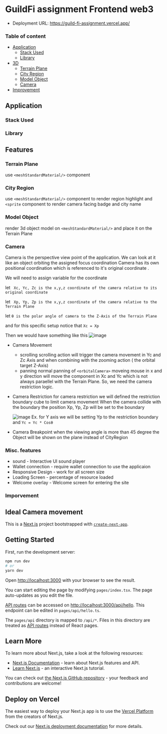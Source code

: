 # GuildFi assignment Frontend web3

 - Deployment URL: https://guild-fi-assignment.vercel.app/
                  
### Table of content

   - [Application](#application)
     - [Stack Used](#stack-used)
     - [Library](#library)
   - [3D](#3d)
     - [Terrain Plane](#terrain-plane)
     - [City Region](#city-region)
     - [Model Object](#model-object)
     - [Camera](#camera)
   - [Improvement](#improvement)
 
 ## Application
 
 ### Stack Used
 ### Library
 
 ## Features
 ### Terrain Plane
 use `<meshStandardMaterial/>` component
 
 ### City Region
 use `<meshStandardMaterial/>` component to render region highlight
 and `<sprite` component to render camera facing badge and city name
 ### Model Object
  render 3d object model on `<meshStandardMaterial/>` and place it on the Terrain Plane
  
 ### Camera
 Camera is the perspective view point of the application. We can look at it like an object orbiting the assigned focus coordination
 Camera has its own positional coordination which is referenced to it's original coordinate .
 
 We will need to assign variable for the coordinate
 
 let  ` Xc, Yc, Zc is the x,y,z coordinate of the camera relative to its original coordinate`
 
 let  ` Xp, Yp, Zp is the x,y,z coordinate of the camera relative to the Terrain Plane`
 
 let ` θ is the polar angle of camera to the Z-Axis of the Terrain Plane `
 
 and for this specific setup notice that `Xc = Xp`
 
 Then we would have something like this
 ![image](https://user-images.githubusercontent.com/54467698/183620787-cfd2d6af-8742-4acc-8c0d-cd252644445a.png)

             
  - Camera Movement
    - scrolling
     scrolling action will trigger the camera movement in Yc and Zc Axis 
     and when combining with the zooming action ( the orbital target Z-Axis)
    - panning
    normal panning of `<orbitalCamera>` moveing mouse in x and y direction will move the component in Xc and Yc which is not always paraellel with the Terrain Plane. So, we need the camera restriction logic.
  - Camera Restriction
  for camera restriction we will defined the restriction boundary cube to limit camera movement
  When the camera collide with the boundary the position Xp, Yp, Zp will be set to the boundary
  
    ![image](https://user-images.githubusercontent.com/54467698/183627364-bbbdd0a3-3d1c-4a0b-812f-d22281aee340.png)
  Ex. for Y axis we will be setting Yp to the restriction boundary and `Yc = Yc * Cosθ`
  
  - Camera Breakpoint
   when the viewing angle is more than 45 degree the Object will be shown on the plane instead of CityRegion
  
 ### Misc. features 
  - sound - Interactive UI sound player
  - Wallet connection - require wallet connection to use the applicaion
  - Responsive Design - work for all screen size
  - Loading Screen - percentage of resource loaded
  - Welcome overlay - Welcome screen for entering the site
 
 
### Imporvement
## Ideal Camera movement

This is a [Next.js](https://nextjs.org/) project bootstrapped with [`create-next-app`](https://github.com/vercel/next.js/tree/canary/packages/create-next-app).

## Getting Started

First, run the development server:

```bash
npm run dev
# or
yarn dev
```

Open [http://localhost:3000](http://localhost:3000) with your browser to see the result.

You can start editing the page by modifying `pages/index.tsx`. The page auto-updates as you edit the file.

[API routes](https://nextjs.org/docs/api-routes/introduction) can be accessed on [http://localhost:3000/api/hello](http://localhost:3000/api/hello). This endpoint can be edited in `pages/api/hello.ts`.

The `pages/api` directory is mapped to `/api/*`. Files in this directory are treated as [API routes](https://nextjs.org/docs/api-routes/introduction) instead of React pages.

## Learn More

To learn more about Next.js, take a look at the following resources:

- [Next.js Documentation](https://nextjs.org/docs) - learn about Next.js features and API.
- [Learn Next.js](https://nextjs.org/learn) - an interactive Next.js tutorial.

You can check out [the Next.js GitHub repository](https://github.com/vercel/next.js/) - your feedback and contributions are welcome!

## Deploy on Vercel

The easiest way to deploy your Next.js app is to use the [Vercel Platform](https://vercel.com/new?utm_medium=default-template&filter=next.js&utm_source=create-next-app&utm_campaign=create-next-app-readme) from the creators of Next.js.

Check out our [Next.js deployment documentation](https://nextjs.org/docs/deployment) for more details.

